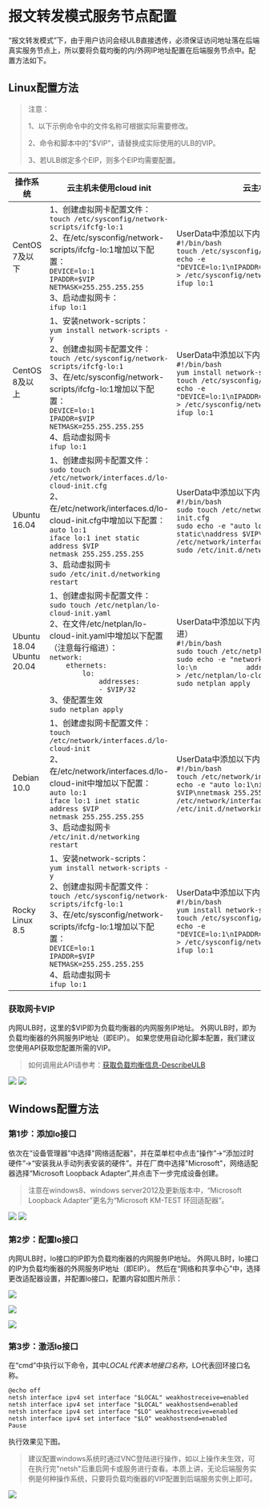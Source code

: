 # 报文转发模式服务节点配置
“报文转发模式”下，由于用户访问会经ULB直接透传，必须保证访问地址落在后端真实服务节点上，所以要将负载均衡的内/外网IP地址配置在后端服务节点中。配置方法如下。


## Linux配置方法

> 注意：
>
> 1、以下示例命令中的文件名称可根据实际需要修改。
>
> 2、命令和脚本中的"$VIP"，请替换成实际使用的ULB的VIP。
>
> 3、若ULB绑定多个EIP，则多个EIP均需要配置。

| 操作系统                       | 云主机未使用cloud init                                       | 云主机使用cloud init                                       |
| ------------------------------ | ------------------------------------------------------------ | ------------------------------------------------------------ |
| CentOS 7及以下                 | 1、创建虚拟网卡配置文件：<br/>```touch /etc/sysconfig/network-scripts/ifcfg-lo:1``` <br/>2、在/etc/sysconfig/network-scripts/ifcfg-lo:1增加以下配置：<br/>```DEVICE=lo:1```<br/>```IPADDR=$VIP```<br/>```NETMASK=255.255.255.255```<br/>3、启动虚拟网卡：<br/>```ifup lo:1``` | UserData中添加以下内容：[UserData说明](https://docs.ucloud.cn/uhost/guide/metadata/userdata)<br/>```#!/bin/bash```<br/>```touch /etc/sysconfig/network-scripts/ifcfg-lo:1```<br/>```echo -e "DEVICE=lo:1\nIPADDR=$VIP\nNETMASK=255.255.255.255"  > /etc/sysconfig/network-scripts/ifcfg-lo:1```<br/>```ifup lo:1``` |
| CentOS 8及以上                 | 1、安装network-scripts：<br/>```yum install network-scripts -y```<br/>2、创建虚拟网卡配置文件：<br/>```touch /etc/sysconfig/network-scripts/ifcfg-lo:1```<br/>3、在/etc/sysconfig/network-scripts/ifcfg-lo:1增加以下配置：<br/>```DEVICE=lo:1```<br/>```IPADDR=$VIP```<br/>```NETMASK=255.255.255.255``` <br/>4、启动虚拟网卡<br/>```ifup lo:1``` | UserData中添加以下内容：[UserData说明](https://docs.ucloud.cn/uhost/guide/metadata/userdata)<br/>```#!/bin/bash```<br/>```yum install network-scripts -y```<br/>```touch /etc/sysconfig/network-scripts/ifcfg-lo:1```<br/>```echo -e "DEVICE=lo:1\nIPADDR=$VIP\nNETMASK=255.255.255.255"  > /etc/sysconfig/network-scripts/ifcfg-lo:1```<br/>```ifup lo:1``` |
| Ubuntu 16.04                   | 1、创建虚拟网卡配置文件：<br/> ```sudo touch /etc/network/interfaces.d/lo-cloud-init.cfg```<br/>2、在/etc/network/interfaces.d/lo-cloud-init.cfg中增加以下配置：<br/>```auto lo:1```<br/>```iface lo:1 inet static```<br/>```address $VIP```<br/>```netmask 255.255.255.255```<br/>3、启动虚拟网卡<br/>```sudo /etc/init.d/networking restart``` | UserData中添加以下内容：[UserData说明](https://docs.ucloud.cn/uhost/guide/metadata/userdata)<br/>```#!/bin/bash```<br/>```sudo touch /etc/network/interfaces.d/lo-cloud-init.cfg```<br/>```sudo echo -e "auto lo:1\niface lo:1 inet static\naddress $VIP\nnetmask 255.255.255.255" > /etc/network/interfaces.d/lo-cloud-init.cfg```<br/>```sudo /etc/init.d/networking restart``` |
| Ubuntu 18.04<br/>Ubuntu 20.04  | 1、创建虚拟网卡配置文件：<br/> ```sudo touch /etc/netplan/lo-cloud-init.yaml```<br/>2、在文件/etc/netplan/lo-cloud-init.yaml中增加以下配置（注意每行缩进）：<br/>```network:```<br/>```    ethernets:```<br/>```        lo:```<br/>```            addresses:```<br/>```            - $VIP/32```<br/>3、使配置生效<br/>```sudo netplan apply``` | UserData中添加以下内容：[UserData说明](https://docs.ucloud.cn/uhost/guide/metadata/userdata)（注意每行缩进）<br/>```#!/bin/bash```<br/>```sudo touch /etc/netplan/lo-cloud-init.yaml```<br/>```sudo echo -e "network:\n    ethernets:\n        lo:\n            addresses:\n            - $VIP/32" > /etc/netplan/lo-cloud-init.yaml```<br/>```sudo netplan apply```  |
| Debian 10.0                    | 1、创建虚拟网卡配置文件：<br/> ```touch /etc/network/interfaces.d/lo-cloud-init```<br/>2、在/etc/network/interfaces.d/lo-cloud-init中增加以下配置：<br/>```auto lo:1```<br/>```iface lo:1 inet static```<br/>```address $VIP```<br/>```netmask 255.255.255.255```<br/>3、启动虚拟网卡<br/>```/etc/init.d/networking restart``` | UserData中添加以下内容：[UserData说明](https://docs.ucloud.cn/uhost/guide/metadata/userdata)<br/>```#!/bin/bash```<br/>```touch /etc/network/interfaces.d/lo-cloud-init```<br/>```echo -e "auto lo:1\niface lo:1 inet static\naddress $VIP\nnetmask 255.255.255.255" > /etc/network/interfaces.d/lo-cloud-init```<br/>```/etc/init.d/networking restart``` |
| Rocky Linux 8.5                | 1、安装network-scripts：<br/>```yum install network-scripts -y```<br/>2、创建虚拟网卡配置文件：<br/>```touch /etc/sysconfig/network-scripts/ifcfg-lo:1``` <br/>3、在/etc/sysconfig/network-scripts/ifcfg-lo:1增加以下配置：<br/>```DEVICE=lo:1```<br/>```IPADDR=$VIP```<br/>```NETMASK=255.255.255.255``` <br/>4、启动虚拟网卡<br/>```ifup lo:1``` | UserData中添加以下内容：[UserData说明](https://docs.ucloud.cn/uhost/guide/metadata/userdata)<br/>```#!/bin/bash```<br/>```yum install network-scripts -y```<br/>```touch /etc/sysconfig/network-scripts/ifcfg-lo:1```<br/>```echo -e "DEVICE=lo:1\nIPADDR=$VIP\nNETMASK=255.255.255.255"  > /etc/sysconfig/network-scripts/ifcfg-lo:1```<br/>```ifup lo:1``` |


### 获取网卡VIP

内网ULB时，这里的$VIP即为负载均衡器的内网服务IP地址。
外网ULB时，即为负载均衡器的外网服务IP地址（即EIP）。
如果您使用自动化脚本配置，我们建议您使用API获取您配置所需的VIP。

> 如何调用此API请参考：[获取负载均衡信息-DescribeULB](https://docs.ucloud.cn/api/ulb-api/describe_ulb)


![](/images/ULB内网截图.png)
![](/images/ULB外网截图.png)


## Windows配置方法

### 第1步：添加lo接口

依次在“设备管理器”中选择"网络适配器"，并在菜单栏中点击“操作”→“添加过时硬件”→“安装我从手动列表安装的硬件”。并在厂商中选择"Microsoft"，网络适配器选择“Microsoft Loopback Adapter”,并点击下一步完成设备创建。

> 注意在windows8、windows server2012及更新版本中，“Microsoft Loopback Adapter”更名为“Microsoft KM-TEST 环回适配器”。

![](/images/windows1-2.png)
![](/images/windows2-2.png)

### 第2步：配置lo接口

内网ULB时，lo接口的IP即为负载均衡器的内网服务IP地址。
外网ULB时，lo接口的IP为负载均衡器的外网服务IP地址（即EIP）。
然后在“网络和共享中心”中，选择更改适配器设置，并配置lo接口，配置内容如图片所示：

![](/images/ULB内网截图.png)

![](/images/ULB外网截图.png)

![](/images/windows3-2.png)

### 第3步：激活lo接口

在“cmd”中执行以下命令，其中$LOCAL代表本地接口名称，$LO代表回环接口名称。
 ```
@echo off
netsh interface ipv4 set interface "$LOCAL" weakhostreceive=enabled
netsh interface ipv4 set interface "$LOCAL" weakhostsend=enabled
netsh interface ipv4 set interface "$LO" weakhostreceive=enabled
netsh interface ipv4 set interface "$LO" weakhostsend=enabled 
Pause
```

执行效果见下图。
> 建议配置windows系统时通过VNC登陆进行操作，如以上操作未生效，可在执行完"netsh"后重启网卡或服务进行查看。本质上讲，无论后端服务实例是何种操作系统，只要将负载均衡器的VIP配置到后端服务实例上即可。

![](/images/win4-2.png)

